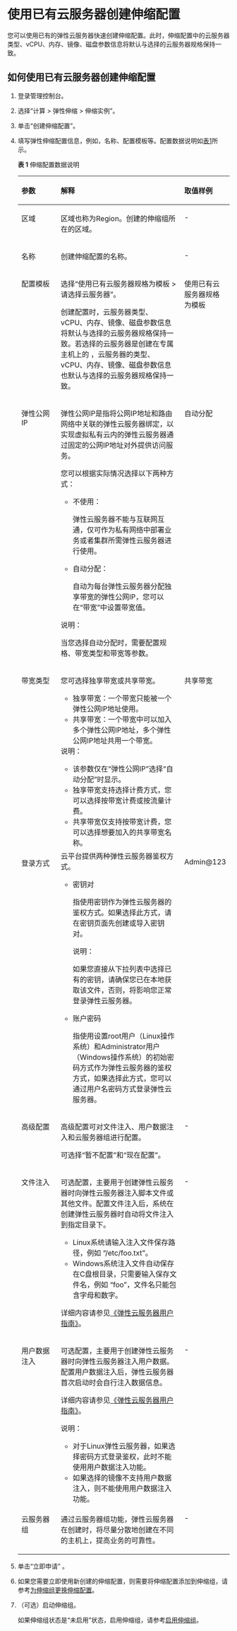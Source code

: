 # 使用已有云服务器创建伸缩配置<a name="ZH-CN_TOPIC_0042018363"></a>

您可以使用已有的弹性云服务器快速创建伸缩配置。此时，伸缩配置中的云服务器类型、vCPU、内存、镜像、磁盘参数信息将默认与选择的云服务器规格保持一致。

## 如何使用已有云服务器创建伸缩配置<a name="section3987040311451"></a>

1.  登录管理控制台。
2.  选择“计算 \> 弹性伸缩 \> 伸缩实例”。
3.  单击“创建伸缩配置”。
4.  填写弹性伸缩配置信息，例如，名称、配置模板等。配置数据说明如[表1](#table27476571)所示。

    **表 1**  伸缩配置数据说明

    <a name="table27476571"></a>
    <table><thead align="left"><tr id="row32016662"><th class="cellrowborder" valign="top" width="20.119999999999997%" id="mcps1.2.4.1.1"><p id="p43212834"><a name="p43212834"></a><a name="p43212834"></a>参数</p>
    </th>
    <th class="cellrowborder" valign="top" width="61.7%" id="mcps1.2.4.1.2"><p id="p10578662"><a name="p10578662"></a><a name="p10578662"></a>解释</p>
    </th>
    <th class="cellrowborder" valign="top" width="18.18%" id="mcps1.2.4.1.3"><p id="p51565323"><a name="p51565323"></a><a name="p51565323"></a>取值样例</p>
    </th>
    </tr>
    </thead>
    <tbody><tr id="row515341432317"><td class="cellrowborder" valign="top" width="20.119999999999997%" headers="mcps1.2.4.1.1 "><p id="p51531114202310"><a name="p51531114202310"></a><a name="p51531114202310"></a>区域</p>
    </td>
    <td class="cellrowborder" valign="top" width="61.7%" headers="mcps1.2.4.1.2 "><p id="p17184175316413"><a name="p17184175316413"></a><a name="p17184175316413"></a>区域也称为Region。创建的伸缩组所在的区域。</p>
    </td>
    <td class="cellrowborder" valign="top" width="18.18%" headers="mcps1.2.4.1.3 "><p id="p4153191417231"><a name="p4153191417231"></a><a name="p4153191417231"></a>-</p>
    </td>
    </tr>
    <tr id="row57496954161325"><td class="cellrowborder" valign="top" width="20.119999999999997%" headers="mcps1.2.4.1.1 "><p id="p26741679161325"><a name="p26741679161325"></a><a name="p26741679161325"></a>名称</p>
    </td>
    <td class="cellrowborder" valign="top" width="61.7%" headers="mcps1.2.4.1.2 "><p id="p18592405161325"><a name="p18592405161325"></a><a name="p18592405161325"></a>创建伸缩配置的名称。</p>
    </td>
    <td class="cellrowborder" valign="top" width="18.18%" headers="mcps1.2.4.1.3 "><p id="p29589843161325"><a name="p29589843161325"></a><a name="p29589843161325"></a>-</p>
    </td>
    </tr>
    <tr id="row16041657"><td class="cellrowborder" valign="top" width="20.119999999999997%" headers="mcps1.2.4.1.1 "><p id="p24305815"><a name="p24305815"></a><a name="p24305815"></a>配置模板</p>
    </td>
    <td class="cellrowborder" valign="top" width="61.7%" headers="mcps1.2.4.1.2 "><p id="p59011025101558"><a name="p59011025101558"></a><a name="p59011025101558"></a>选择“使用已有云服务器规格为模板 &gt; 请选择云服务器”。</p>
    <p id="p32378487175332"><a name="p32378487175332"></a><a name="p32378487175332"></a>创建配置时，云服务器类型、vCPU、内存、镜像、磁盘参数信息将默认与选择的云服务器规格保持一致。若选择的云服务器是创建在专属主机上的 ，云服务器的类型、vCPU、内存、镜像、磁盘参数信息也默认与选择的云服务器规格保持一致。</p>
    </td>
    <td class="cellrowborder" valign="top" width="18.18%" headers="mcps1.2.4.1.3 "><p id="p59638115"><a name="p59638115"></a><a name="p59638115"></a>使用已有云服务器规格为模板</p>
    </td>
    </tr>
    <tr id="row8624119112542"><td class="cellrowborder" valign="top" width="20.119999999999997%" headers="mcps1.2.4.1.1 "><p id="p814113820394"><a name="p814113820394"></a><a name="p814113820394"></a>弹性公网IP</p>
    </td>
    <td class="cellrowborder" valign="top" width="61.7%" headers="mcps1.2.4.1.2 "><p id="p10128370112614"><a name="p10128370112614"></a><a name="p10128370112614"></a>弹性公网IP是指将公网IP地址和路由网络中关联的弹性云服务器绑定，以实现虚拟私有云内的弹性云服务器通过固定的公网IP地址对外提供访问服务。</p>
    <div class="p" id="p24046472112614"><a name="p24046472112614"></a><a name="p24046472112614"></a>您可以根据实际情况选择以下两种方式：<a name="ul1338415125618"></a><a name="ul1338415125618"></a><ul id="ul1338415125618"><li>不使用：<p id="p77776467592"><a name="p77776467592"></a><a name="p77776467592"></a>弹性云服务器不能与互联网互通，仅可作为私有网络中部署业务或者集群所需弹性云服务器进行使用。</p>
    </li><li>自动分配：<p id="p1353012513593"><a name="p1353012513593"></a><a name="p1353012513593"></a>自动为每台弹性云服务器分配独享带宽的弹性公网IP，您可以在“带宽”中设置带宽值。</p>
    </li></ul>
    <div class="note" id="note9775111963714"><a name="note9775111963714"></a><a name="note9775111963714"></a><span class="notetitle"> 说明： </span><div class="notebody"><p id="p977511914379"><a name="p977511914379"></a><a name="p977511914379"></a>当您选择自动分配时，需要配置规格、带宽类型和带宽等参数。</p>
    </div></div>
    </div>
    </td>
    <td class="cellrowborder" valign="top" width="18.18%" headers="mcps1.2.4.1.3 "><p id="p30834244112614"><a name="p30834244112614"></a><a name="p30834244112614"></a>自动分配</p>
    </td>
    </tr>
    <tr id="row139591620201817"><td class="cellrowborder" valign="top" width="20.119999999999997%" headers="mcps1.2.4.1.1 "><p id="p1959182019185"><a name="p1959182019185"></a><a name="p1959182019185"></a>带宽类型</p>
    </td>
    <td class="cellrowborder" valign="top" width="61.7%" headers="mcps1.2.4.1.2 "><p id="p14902439181919"><a name="p14902439181919"></a><a name="p14902439181919"></a>您可选择独享带宽或共享带宽。</p>
    <a name="ul52121498209"></a><a name="ul52121498209"></a><ul id="ul52121498209"><li>独享带宽：一个带宽只能被一个弹性公网IP地址使用。</li><li>共享带宽：一个带宽中可以加入多个弹性公网IP地址，多个弹性公网IP地址共用一个带宽。</li></ul>
    <div class="note" id="note1636710702111"><a name="note1636710702111"></a><a name="note1636710702111"></a><span class="notetitle"> 说明： </span><div class="notebody"><a name="ul171913347370"></a><a name="ul171913347370"></a><ul id="ul171913347370"><li>该参数仅在“弹性公网IP”选择“自动分配”时显示。</li><li>独享带宽支持选择计费方式，您可以选择按带宽计费或按流量计费。</li><li>共享带宽仅支持按带宽计费，您可以选择想要加入的共享带宽名称。</li></ul>
    </div></div>
    </td>
    <td class="cellrowborder" valign="top" width="18.18%" headers="mcps1.2.4.1.3 "><p id="p74661621111220"><a name="p74661621111220"></a><a name="p74661621111220"></a>共享带宽</p>
    </td>
    </tr>
    <tr id="row1103547112536"><td class="cellrowborder" valign="top" width="20.119999999999997%" headers="mcps1.2.4.1.1 "><p id="p50497670112640"><a name="p50497670112640"></a><a name="p50497670112640"></a>登录方式</p>
    </td>
    <td class="cellrowborder" valign="top" width="61.7%" headers="mcps1.2.4.1.2 "><div class="p" id="p63779432112640"><a name="p63779432112640"></a><a name="p63779432112640"></a>云平台提供两种弹性云服务器鉴权方式。<a name="ul37143982112640"></a><a name="ul37143982112640"></a><ul id="ul37143982112640"><li>密钥对<p id="p55872542112640"><a name="p55872542112640"></a><a name="p55872542112640"></a>指使用密钥作为弹性云服务器的鉴权方式。如果选择此方式，请在密钥页面先创建或导入密钥对。</p>
    <div class="note" id="note33090835112640"><a name="note33090835112640"></a><a name="note33090835112640"></a><span class="notetitle"> 说明： </span><div class="notebody"><p id="p29382063112640"><a name="p29382063112640"></a><a name="p29382063112640"></a>如果您直接从下拉列表中选择已有的密钥，请确保您已在本地获取该文件，否则，将影响您正常登录弹性云服务器。</p>
    </div></div>
    </li><li>账户密码<p id="p31136904112640"><a name="p31136904112640"></a><a name="p31136904112640"></a>指使用设置root用户（Linux操作系统）和Administrator用户（Windows操作系统）的初始密码方式作为弹性云服务器的鉴权方式，如果选择此方式，您可以通过用户名密码方式登录弹性云服务器。</p>
    </li></ul>
    </div>
    </td>
    <td class="cellrowborder" valign="top" width="18.18%" headers="mcps1.2.4.1.3 "><p id="p16007657112640"><a name="p16007657112640"></a><a name="p16007657112640"></a>Admin@123</p>
    </td>
    </tr>
    <tr id="row118911154313"><td class="cellrowborder" valign="top" width="20.119999999999997%" headers="mcps1.2.4.1.1 "><p id="p5189015123111"><a name="p5189015123111"></a><a name="p5189015123111"></a>高级配置</p>
    </td>
    <td class="cellrowborder" valign="top" width="61.7%" headers="mcps1.2.4.1.2 "><p id="p12120173110500"><a name="p12120173110500"></a><a name="p12120173110500"></a>高级配置可对文件注入、用户数据注入和云服务器组进行配置。</p>
    <p id="p152801338145112"><a name="p152801338145112"></a><a name="p152801338145112"></a>可选择“暂不配置”和“现在配置”。</p>
    </td>
    <td class="cellrowborder" valign="top" width="18.18%" headers="mcps1.2.4.1.3 "><p id="p15189715173120"><a name="p15189715173120"></a><a name="p15189715173120"></a>-</p>
    </td>
    </tr>
    <tr id="row28630766"><td class="cellrowborder" valign="top" width="20.119999999999997%" headers="mcps1.2.4.1.1 "><p id="p37390672"><a name="p37390672"></a><a name="p37390672"></a>文件注入</p>
    </td>
    <td class="cellrowborder" valign="top" width="61.7%" headers="mcps1.2.4.1.2 "><p id="p8745607"><a name="p8745607"></a><a name="p8745607"></a>可选配置，主要用于创建弹性云服务器时向弹性云服务器注入脚本文件或其他文件。配置文件注入后，系统在创建弹性云服务器时自动将文件注入到指定目录下。</p>
    <a name="ul11601606"></a><a name="ul11601606"></a><ul id="ul11601606"><li>Linux系统请输入注入文件保存路径，例如 “/etc/foo.txt”。</li><li>Windows系统注入文件自动保存在C盘根目录，只需要输入保存文件名，例如 “foo”，文件名只能包含字母和数字。</li></ul>
    <p id="p9593166175523"><a name="p9593166175523"></a><a name="p9593166175523"></a>详细内容请参见<a href="http://support.huaweicloud.com/usermanual-ecs/zh-cn_topic_0013898301.html" target="_blank" rel="noopener noreferrer">《弹性云服务器用户指南》</a>。</p>
    </td>
    <td class="cellrowborder" valign="top" width="18.18%" headers="mcps1.2.4.1.3 "><p id="p16689200"><a name="p16689200"></a><a name="p16689200"></a>-</p>
    </td>
    </tr>
    <tr id="row15985080"><td class="cellrowborder" valign="top" width="20.119999999999997%" headers="mcps1.2.4.1.1 "><p id="p19723089"><a name="p19723089"></a><a name="p19723089"></a>用户数据注入</p>
    </td>
    <td class="cellrowborder" valign="top" width="61.7%" headers="mcps1.2.4.1.2 "><p id="p54066375"><a name="p54066375"></a><a name="p54066375"></a>可选配置，主要用于创建弹性云服务器时向弹性云服务器注入用户数据。配置用户数据注入后，弹性云服务器首次启动时会自行注入数据信息。</p>
    <p id="p59547891175641"><a name="p59547891175641"></a><a name="p59547891175641"></a>详细内容请参见<a href="http://support.huaweicloud.com/usermanual-ecs/zh-cn_topic_0032380449.html" target="_blank" rel="noopener noreferrer">《弹性云服务器用户指南》</a>。</p>
    <div class="note" id="note7440766145822"><a name="note7440766145822"></a><a name="note7440766145822"></a><span class="notetitle"> 说明： </span><div class="notebody"><a name="ul17616710181019"></a><a name="ul17616710181019"></a><ul id="ul17616710181019"><li>对于Linux弹性云服务器，如果选择密码方式登录鉴权，此时不能使用用户数据注入功能。</li><li>如果选择的镜像不支持用户数据注入，则不能使用用户数据注入功能。</li></ul>
    </div></div>
    </td>
    <td class="cellrowborder" valign="top" width="18.18%" headers="mcps1.2.4.1.3 "><p id="p17300225"><a name="p17300225"></a><a name="p17300225"></a>-</p>
    </td>
    </tr>
    <tr id="row1918172041413"><td class="cellrowborder" valign="top" width="20.119999999999997%" headers="mcps1.2.4.1.1 "><p id="p918152010144"><a name="p918152010144"></a><a name="p918152010144"></a>云服务器组</p>
    </td>
    <td class="cellrowborder" valign="top" width="61.7%" headers="mcps1.2.4.1.2 "><p id="p19211913111519"><a name="p19211913111519"></a><a name="p19211913111519"></a>通过云服务器组功能，弹性云服务器在创建时，将尽量分散地创建在不同的主机上，提高业务的可靠性。</p>
    </td>
    <td class="cellrowborder" valign="top" width="18.18%" headers="mcps1.2.4.1.3 "><p id="p1018132091413"><a name="p1018132091413"></a><a name="p1018132091413"></a>-</p>
    </td>
    </tr>
    </tbody>
    </table>

5.  单击“立即申请” 。
6.  如果您需要立即使用新创建的伸缩配置，则需要将伸缩配置添加到伸缩组，请参考[为伸缩组更换伸缩配置](为伸缩组更换伸缩配置.md)。
7.  （可选）启动伸缩组。

    如果伸缩组状态是“未启用”状态，启用伸缩组，请参考[启用伸缩组](启用伸缩组.md)。


